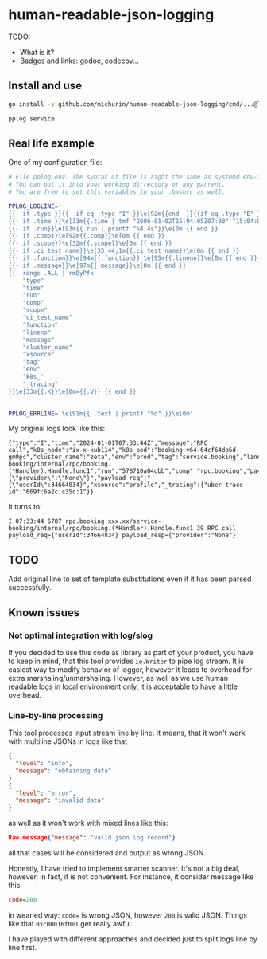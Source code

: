 # human-readable-json-logging

TODO:
- What is it?
- Badges and links: godoc, codecov...

## Install and use

```sh
go install -v github.com/michurin/human-readable-json-logging/cmd/...@latest
```

```sh
pplog service
```

## Real life example

One of my configuration file:

```sh
# File pplog.env. The syntax of file is right the same as systemd env-files.
# You can put it into your working dirrectory or any parrent.
# You are free to set this variables in your .bashrc as well.

PPLOG_LOGLINE='
{{- if .type }}{{- if eq .type "I" }}\e[92m{{end -}}{{if eq .type "E" }}\e[1;33;41m{{end -}}{{.type}}\e[0m {{ end }}
{{- if .time }}\e[33m{{.time | tmf "2006-01-02T15:04:05Z07:00" "15:04:05"}}\e[0m {{ end }}
{{- if .run}}\e[93m{{.run | printf "%4.4s"}}\e[0m {{ end }}
{{- if .comp}}\e[92m{{.comp}}\e[0m {{ end }}
{{- if .scope}}\e[32m{{.scope}}\e[0m {{ end }}
{{- if .ci_test_name}}\e[35;44;1m{{.ci_test_name}}\e[0m {{ end }}
{{- if .function}}\e[94m{{.function}} \e[95m{{.lineno}}\e[0m {{ end }}
{{- if .message}}\e[97m{{.message}}\e[0m {{ end }}
{{- range .ALL | rmByPfx
    "type"
    "time"
    "run"
    "comp"
    "scope"
    "ci_test_name"
    "function"
    "lineno"
    "message"
    "cluster_name"
    "xsource"
    "tag"
    "env"
    "k8s_"
    "_tracing"
}}\e[33m{{.K}}\e[0m={{.V}} {{ end }}
'

PPLOG_ERRLINE='\e[91m{{ .text | printf "%q" }}\e[0m'
```

My original logs look like this:

```
{"type":"I","time":"2024-01-01T07:33:44Z","message":"RPC call","k8s_node":"ix-x-kub114","k8s_pod":"booking-v64-64cf64db6d-gm9pc","cluster_name":"zeta","env":"prod","tag":"service.booking","lineno":39,"function":"xxx.xx/service-booking/internal/rpc/booking.(*Handler).Handle.func1","run":"578710a04dbb","comp":"rpc.booking","payload_resp":"{\"provider\":\"None\"}","payload_req":"{\"userId\":34664834}","xsource":"profile","_tracing":{"uber-trace-id":"669f:6a2c:c35c:1"}}
```

It turns to:

```
I 07:33:44 5787 rpc.booking xxx.xx/service-booking/internal/rpc/booking.(*Handler).Handle.func1 39 RPC call payload_req={"userId":34664834} payload_resp={"provider":"None"}
```

## TODO

Add original line to set of template substitutions even if it has been parsed successfully.

## Known issues

### Not optimal integration with log/slog

If you decided to use this code as library as part of your product, you have to keep in mind, that
this tool provides `io.Writer` to pipe log stream. It is easiest way to modify behavior of logger, however
it leads to overhead for extra marshaling/unmarshaling. However, as well as we use human readable logs in
local environment only, it is acceptable to have a little overhead.

### Line-by-line processing

This tool processes input stream line by line. It means, that it won't work with multiline JSONs in logs like that

```json
{
  "level": "info",
  "message": "obtaining data"
}
{
  "level": "error",
  "message": "invalid data"
}
```

as well as it won't work with mixed lines like this:

```json
Raw message{"message": "valid json log record"}
```

all that cases will be considered and output as wrong JSON.

Honestly, I have tried to implement smarter scanner. It's not a big deal, however,
in fact, it is not convenient. For instance, it consider message like this

```ini
code=200
```

in wearied way: `code=` is wrong JSON, however `200` is valid JSON.
Things like that `0xc00016f0e1` get really awful.

I have played with different approaches
and decided just to split logs line by line first.
